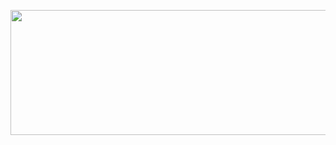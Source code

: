 <p>
  <code><img height="200px" width="750px" src="https://media.giphy.com/media/ko7twHhomhk8E/giphy.gif"></code> 
</p>
